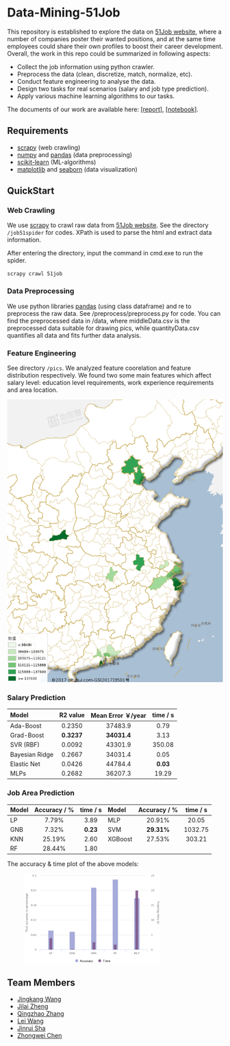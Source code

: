 # Data-Mining-51Job
This repository is established to explore the data on [51Job website](https://www.51job.com/), where a number of companies poster their wanted positions, and at the same time employees could share their own profiles to boost their career development. Overall, the work in this repo could be summarized in following aspects: 

- Collect the job information using python crawler. 
- Preprocess the data (clean, discretize, match, normalize, etc).
- Conduct feature engineering to analyse the data.
- Design two tasks for real scenarios (salary and job type prediction).
- Apply various machine learning algorithms to our tasks.

The documents of our work are available here: [[report]](https://github.com/wangjksjtu/Data-Mining-51Job/blob/master/docs/report.pdf), [[notebook]](https://github.com/wangjksjtu/Data-Mining-51Job/blob/master/feature_analysis/feature_analysis.ipynb).

## Requirements
- [scrapy](https://scrapy.org/) (web crawling)
- [numpy](http://www.numpy.org/) and [pandas](http://pandas.pydata.org/) (data preprocessing)
- [scikit-learn](http://scikit-learn.org/stable/index.html) (ML-algorithms)
- [matplotlib](https://matplotlib.org/) and [seaborn](https://seaborn.pydata.org/index.html) (data visualization)

## QuickStart
### Web Crawling
We use [scrapy](https://scrapy.org/) to crawl raw data from [51Job website](https://www.51job.com/). See the directory ```/job51spider``` for codes. XPath is used to parse the html and extract data information.

After entering the directory, input the command in cmd.exe to run the spider.
```
scrapy crawl 51job
```
### Data Preprocessing
We use python libraries [pandas](http://pandas.pydata.org/) (using class dataframe) and re to preprocess the raw data. See /preprocess/preprocess.py for code.
You can find the preprocessed data in /data, where middleData.csv is the preprocessed data suitable for drawing pics,
 while quantityData.csv quantifies all data and fits further data analysis.

### Feature Engineering

See directory ```/pics```.
 We analyzed feature coorelation and feature distribution respectively. We found two some main features which affect salary level: education level requirements, work experience requirements and area location.

![map_salary](figures/map_salary.png) 

### Salary Prediction

| Model | R2 value | Mean Error ￥/year | time / s |  
| :---- |:------------:| :----: | :----: |
| Ada-Boost | 0.2350 | 37483.9 | 0.79 |
| Grad-Boost | __0.3237__ | __34031.4__ | 3.13 |
| SVR (RBF) | 0.0092 | 43301.9 | 350.08 |
| Bayesian Ridge | 0.2667 | 34031.4 | 0.05 |
| Elastic Net | 0.0426 | 44784.4 | __0.03__ |
| MLPs | 0.2682 | 36207.3 | 19.29 |


### Job Area Prediction

| Model | Accuracy / % | time / s | Model | Accuracy / % | time / s |  
| :---- |:------------:| :----: | :---- |:------------:| :----: |
| LP | 7.79% | 3.89 | MLP | 20.91% | 20.05 | 
| GNB | 7.32% | __0.23__ | SVM | __29.31%__ | 1032.75 |
| KNN | 25.19% | 2.60 | XGBoost | 27.53%  | 303.21 |
| RF | 28.44% | 1.80 | 


The accuracy & time plot of the above models:
<figure class="half">
    <img src="figures/acc.png" width="75%">
</figure>


## Team Members
- [Jingkang Wang](https://github.com/wangjksjtu)
- [Jilai Zheng](https://github.com/zhengjilai)
- [Qingzhao Zhang](https://github.com/zqzqz)
- [Lei Wang](https://github.com/Dulou)
- [Jinrui Sha](https://github.com/sjrGCkym)
- [Zhongwei Chen]()
